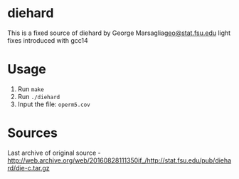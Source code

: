 # diehard
This is a fixed source of diehard by George Marsaglia<geo@stat.fsu.edu>
light fixes introduced with gcc14

# Usage

1. Run `make`
1. Run `./diehard`
1. Input the file: `operm5.cov`

# Sources
Last archive of original source - http://web.archive.org/web/20160828111350if_/http://stat.fsu.edu/pub/diehard/die-c.tar.gz



